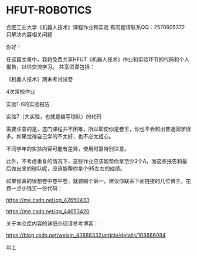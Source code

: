 # HFUT-ROBOTICS
合肥工业大学《机器人技术》课程作业和实验 有问题请联系QQ：2570605372 只解决内容相关问题

你好！

在这篇文章中，我将免费共享HFUT《机器人技术》作业和实验环节的代码和个人报告，以供交流学习。
共享资源包括：

《机器人技术》期末考试试卷

4次常规作业

实验1-6的实验报告

实验7（大实验，也就是编写球队）的代码

需要注意的是，这门课程并不困难，所以即使你是卷王，你也不会超出普通同学很多。如果觉得自己学的不太好，也不必太担心。

不同学年的实验内容可能有差异，使用时需特别注意。

此外，不考虑重复的情况下，这些作业应该能帮你拿至少3个A，而这些报告和最后做出来的球队呢，应该能帮你拿个95左右的成绩。

如果你真的很想卷中卷中卷，就要踢个第一，建议你联系下面链接的几位博主，花费一点小钱买一份代码：

https://me.csdn.net/qq_42650433

https://me.csdn.net/qq_44653420

关于本仓库内容的详细介绍请参考博客：

https://blog.csdn.net/weixin_43888332/article/details/108866084

以上
